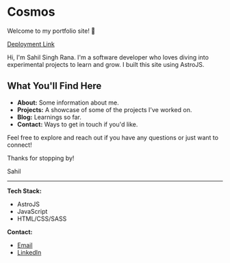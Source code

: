 # Cosmos

Welcome to my portfolio site! 🌟

[Deployment Link](https://sahilsinghrana.github.io)

Hi, I'm Sahil Singh Rana. I'm a software developer who loves diving into experimental projects to learn and grow. I built this site using AstroJS.

## What You'll Find Here

- **About:** Some information about me.
- **Projects:** A showcase of some of the projects I've worked on.
- **Blog:** Learnings so far.
- **Contact:** Ways to get in touch if you'd like.

Feel free to explore and reach out if you have any questions or just want to connect!

Thanks for stopping by!

Sahil

---

**Tech Stack:**

- AstroJS
- JavaScript
- HTML/CSS/SASS

**Contact:**

- [Email](mailto:ranasahil98@gmail.com)
- [LinkedIn](https://www.linkedin.com/in/sahilsinghrana/)
